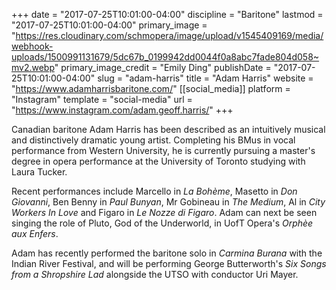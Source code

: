 +++
date = "2017-07-25T10:01:00-04:00"
discipline = "Baritone"
lastmod = "2017-07-25T10:01:00-04:00"
primary_image = "https://res.cloudinary.com/schmopera/image/upload/v1545409169/media/webhook-uploads/1500991131679/5dc67b_0199942dd0044f0a8abc7fade804d058~mv2.webp"
primary_image_credit = "Emily Ding"
publishDate = "2017-07-25T10:01:00-04:00"
slug = "adam-harris"
title = "Adam Harris"
website = "https://www.adamharrisbaritone.com/"
[[social_media]]
platform = "Instagram"
template = "social-media"
url = "https://www.instagram.com/adam.geoff.harris/"
+++

Canadian baritone Adam Harris has been described as an intuitively musical and distinctively dramatic young artist. Completing his BMus in vocal performance from Western University, he is currently pursuing a master's degree in opera performance at the University of Toronto studying with Laura Tucker.

Recent performances include Marcello in *La Bohème*, Masetto in *Don Giovanni*, Ben Benny in *Paul Bunyan*, Mr Gobineau in *The Medium*, Al in *City Workers In Love* and Figaro in *Le Nozze di Figaro*. Adam can next be seen singing the role of Pluto, God of the Underworld, in UofT Opera's *Orphèe aux Enfers*.
    
Adam has recently performed the baritone solo in *Carmina Burana* with the Indian River Festival, and will be performing George Butterworth's *Six Songs from a Shropshire Lad* alongside the UTSO with conductor Uri Mayer.
